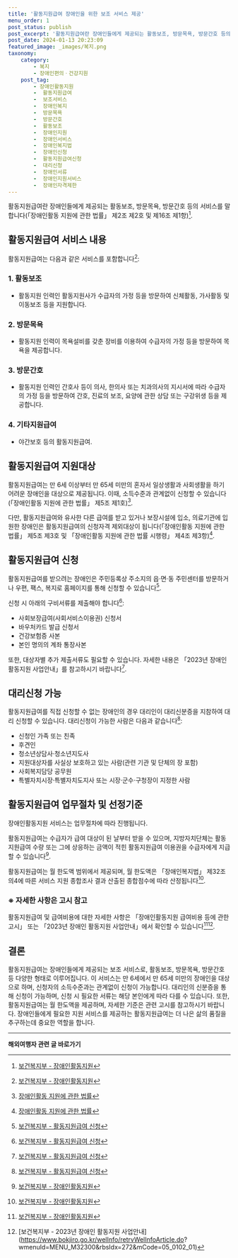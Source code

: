 ```yaml
---
title: '활동지원급여 장애인을 위한 보조 서비스 제공'
menu_order: 1
post_status: publish
post_excerpt: '활동지원급여란 장애인들에게 제공되는 활동보조, 방문목욕, 방문간호 등의 서비스를 말합니다  장애인활동 지원에 관한 법률  제2조 제2호 및 제16조 제1항   1 .'
post_date: 2024-01-13 20:23:09
featured_image: _images/복지.png
taxonomy:
    category:
        - 복지
        - 장애인편의ㆍ건강지원
    post_tag:
        - 장애인활동지원
        -  활동지원급여
        -  보조서비스
        -  장애인복지
        -  방문목욕
        -  방문간호
        -  활동보조
        -  장애인지원
        -  장애인서비스
        -  장애인복지법
        -  장애인신청
        -  활동지원급여신청
        -  대리신청
        -  장애인서류
        -  장애인지원서비스
        -  장애인자격제한
---
```



활동지원급여란 장애인들에게 제공되는 활동보조, 방문목욕, 방문간호 등의 서비스를 말합니다(「장애인활동 지원에 관한 법률」 제2조 제2호 및 제16조 제1항)[^1].

## 활동지원급여 서비스 내용

활동지원급여는 다음과 같은 서비스를 포함합니다[^1]:

### 1. 활동보조

- 활동지원 인력인 활동지원사가 수급자의 가정 등을 방문하여 신체활동, 가사활동 및 이동보조 등을 지원합니다.

### 2. 방문목욕

- 활동지원 인력이 목욕설비를 갖춘 장비를 이용하여 수급자의 가정 등을 방문하여 목욕을 제공합니다.

### 3. 방문간호

- 활동지원 인력인 간호사 등이 의사, 한의사 또는 치과의사의 지시서에 따라 수급자의 가정 등을 방문하여 간호, 진료의 보조, 요양에 관한 상담 또는 구강위생 등을 제공합니다.

### 4. 기타지원급여

- 야간보호 등의 활동지원급여.

## 활동지원급여 지원대상

활동지원급여는 만 6세 이상부터 만 65세 미만의 혼자서 일상생활과 사회생활을 하기 어려운 장애인을 대상으로 제공됩니다. 이때, 소득수준과 관계없이 신청할 수 있습니다(「장애인활동 지원에 관한 법률」 제5조 제1호)[^2].

다만, 활동지원급여와 유사한 다른 급여를 받고 있거나 보장시설에 입소, 의료기관에 입원한 장애인은 활동지원급여의 신청자격 제외대상이 됩니다(「장애인활동 지원에 관한 법률」 제5조 제3호 및 「장애인활동 지원에 관한 법률 시행령」 제4조 제3항)[^2].

## 활동지원급여 신청

활동지원급여를 받으려는 장애인은 주민등록상 주소지의 읍·면·동 주민센터를 방문하거나 우편, 팩스, 복지로 홈페이지를 통해 신청할 수 있습니다[^3].

신청 시 아래의 구비서류를 제출해야 합니다[^3]:

- 사회보장급여(사회서비스이용권) 신청서
- 바우처카드 발급 신청서
- 건강보험증 사본
- 본인 명의의 계좌 통장사본

또한, 대상자별 추가 제출서류도 필요할 수 있습니다. 자세한 내용은 「2023년 장애인 활동지원 사업안내」를 참고하시기 바랍니다[^3].

## 대리신청 가능

활동지원급여를 직접 신청할 수 없는 장애인의 경우 대리인이 대리신분증을 지참하여 대리 신청할 수 있습니다. 대리신청이 가능한 사람은 다음과 같습니다[^3]:

- 신청인 가족 또는 친족
- 후견인
- 청소년상담사·청소년지도사
- 지원대상자를 사실상 보호하고 있는 사람(관련 기관 및 단체의 장 포함)
- 사회복지담당 공무원
- 특별자치시장·특별자치도지사 또는 시장·군수·구청장이 지정한 사람

## 활동지원급여 업무절차 및 선정기준

장애인활동지원 서비스는 업무절차에 따라 진행됩니다.

활동지원급여는 수급자가 급여 대상이 된 날부터 받을 수 있으며, 지방자치단체는 활동지원급여 수량 또는 그에 상응하는 금액이 적힌 활동지원급여 이용권을 수급자에게 지급할 수 있습니다[^1].

활동지원급여는 월 한도액 범위에서 제공되며, 월 한도액은 「장애인복지법」 제32조의4에 따른 서비스 지원 종합조사 결과 산출된 종합점수에 따라 산정됩니다[^1].

### ※ 자세한 사항은 고시 참고

활동지원급여 및 급여비용에 대한 자세한 사항은 「장애인활동지원 급여비용 등에 관한 고시」 또는 「2023년 장애인 활동지원 사업안내」에서 확인할 수 있습니다[^1][^4].

## 결론

활동지원급여는 장애인들에게 제공되는 보조 서비스로, 활동보조, 방문목욕, 방문간호 등 다양한 형태로 이루어집니다. 이 서비스는 만 6세에서 만 65세 미만의 장애인을 대상으로 하며, 신청자의 소득수준과는 관계없이 신청이 가능합니다. 대리인의 신분증을 통해 신청이 가능하며, 신청 시 필요한 서류는 해당 본인에게 따라 다를 수 있습니다. 또한, 활동지원급여는 월 한도액을 제공하며, 자세한 기준은 관련 고시를 참고하시기 바랍니다. 장애인들에게 필요한 지원 서비스를 제공하는 활동지원급여는 더 나은 삶의 품질을 추구하는데 중요한 역할을 합니다.

[^1]: [보건복지부 - 장애인활동지원](https://www.bokjiro.go.kr/nwel/welfareinfo/factivies.jsp)
[^2]: [장애인활동 지원에 관한 법률](https://www.law.go.kr/LSW/lsInfoP.do?lsiSeq=206591)
[^3]: [보건복지부 - 활동지원급여 신청](https://www.bokjiro.go.kr/nwel/mobile/cus/wrt/wrtInfoCtgMobileMv.wrt?menuId=02&wrtSn=29774)
[^4]: [보건복지부 - 2023년 장애인 활동지원 사업안내](https://www.bokjiro.go.kr/welInfo/retrvWelInfoArticle.do? wmenuId=MENU_M32300&rbsIdx=272&mCode=05_0102_01)
<!-- wp:separator -->
<hr class="wp-block-separator has-alpha-channel-opacity"/>
<!-- /wp:separator -->

<!-- wp:group {"backgroundColor":"base","layout":{"type":"constrained"}} -->
<div class="wp-block-group has-base-background-color has-background"><!-- wp:paragraph {"align":"center","fontSize":"medium"} -->
<p class="has-text-align-center has-large-font-size"><strong>해외여행자 관련 글 바로가기</strong></p>
<!-- /wp:paragraph -->


<!-- wp:latest-posts
{"categories":[{"id":14870,"count":19,"description":"","link":"https://uknowlaw.com/category/%ed%95%b4%ec%99%b8%ec%97%ac%ed%96%89%ec%9e%90/","name":"해외여행자","slug":"해외여행자","taxonomy":"category","parent":0,"meta":[],"_links":{"self":[{"href":"https://uknowlaw.com/wp-json/wp/v2/categories/14870"}],"collection":[{"href":"https://uknowlaw.com/wp-json/wp/v2/categories"}],"about":[{"href":"https://uknowlaw.com/wp-json/wp/v2/taxonomies/category"}],"wp:post_type":[{"href":"https://uknowlaw.com/wp-json/wp/v2/posts?categories=14870"}],"curies":[{"name":"wp","href":"https://api.w.org/{rel}","templated":true}]}}],"postsToShow":100,"excerptLength":28,"postLayout":"grid","columns":2,"featuredImageAlign":"left","featuredImageSizeSlug":"large","fontSize":"small"} /--></div>
<!-- /wp:group -->
